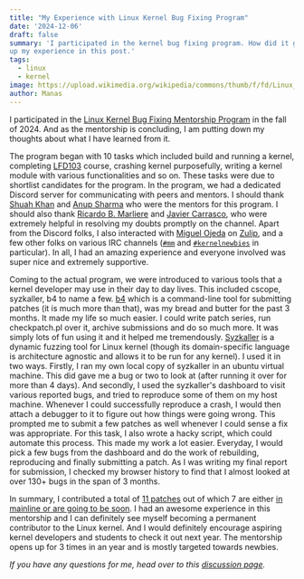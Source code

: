 ```yaml
---
title: "My Experience with Linux Kernel Bug Fixing Program"
date: '2024-12-06'
draft: false
summary: 'I participated in the kernel bug fixing program. How did it go? Read
up my experience in this post.'
tags:
  - linux
  - kernel
image: https://upload.wikimedia.org/wikipedia/commons/thumb/f/fd/Linux_Foundation_logo_2013.svg/800px-Linux_Foundation_logo_2013.svg.png
author: Manas
---
```


I participated in the [Linux Kernel Bug Fixing Mentorship Program][1] in the fall
of 2024. And as the mentorship is concluding, I am putting down my thoughts
about what I have learned from it.

The program began with 10 tasks which included build and running a kernel,
completing [LFD103][2] course, crashing kernel purposefully, writing a kernel
module with various functionalities and so on. These tasks were due to shortlist
candidates for the program. In the program, we had a dedicated Discord server
for communicating with peers and mentors. I should thank [Shuah Khan][10] and
[Anup Sharma][11] who were the mentors for this program. I should also thank 
[Ricardo B. Marliere][12] and [Javier Carrasco][13], who were extremely helpful
in resolving my doubts promptly on the channel. Apart from the Discord folks, I
also interacted with [Miguel Ojeda][14] on [Zulip][3], and a few other folks on
various IRC channels ([`#mm`][4] and [`#kernelnewbies`][5] in particular). In
all, I had an amazing experience and everyone involved was super nice and
extremely supportive.

Coming to the actual program, we were introduced to various tools that a kernel
developer may use in their day to day lives. This included cscope, syzkaller, b4
to name a few. [b4][6] which is a command-line tool for submitting patches (it is
much more than that), was my bread and butter for the past 3 months. It made my
life so much easier. I could write patch series, run checkpatch.pl over it,
archive submissions and do so much more. It was simply lots of fun using it and
it helped me tremendously. [Syzkaller][7] is a dynamic fuzzing tool for Linux
kernel (though its domain-specific language is architecture agnostic and allows
it to be run for any kernel). I used it in two ways. Firstly, I ran my own local
copy of syzkaller in an ubuntu virtual machine. This did gave me a bug or two to
look at (after running it over for more than 4 days). And secondly, I used the
syzkaller's dashboard to visit various reported bugs, and tried to reproduce
some of them on my host machine.  Whenever I could successfully reproduce a
crash, I would then attach a debugger to it to figure out how things were going
wrong. This prompted me to submit a few patches as well whenever I could sense a
fix was appropriate. For this task, I also wrote a hacky script, which could
automate this process. This made my work a lot easier. Everyday, I would pick a
few bugs from the dashboard and do the work of rebuilding, reproducing and
finally submitting a patch. As I was writing my final report for submission, I
checked my browser history to find that I almost looked at over 130+ bugs in the
span of 3 months.

In summary, I contributed a total of [11 patches][8] out of which 7 are either
[in mainline or are going to be soon][9]. I had an awesome experience in this
mentorship and I can definitely see myself becoming a permanent contributor to
the Linux kernel.  And I would definitely encourage aspiring kernel developers
and students to check it out next year. The mentorship opens up for 3 times in
an year and is mostly targeted towards newbies.

_If you have any questions for me, head over to this [discussion page][15]._

<!-- References -->

[1]: https://mentorship.lfx.linuxfoundation.org/project/a1fc17cf-d75e-4834-8eb0-7652a50b7ab1 "Linux Kernel Bug Fixing Program"
[2]: https://training.linuxfoundation.org/training/a-beginners-guide-to-linux-kernel-development-lfd103/ "LFD103"
[3]: https://rust-for-linux.zulipchat.com/ "Rust for Linux - Zulip"
[4]: https://linux-mm.org/ "Linux MM"
[5]: https://kernelnewbies.org/ "Kernelnewbies"

[6]: https://b4.docs.kernel.org/en/latest/ "B4 tool"
[7]: https://syzkaller.appspot.com/upstream "Syzkaller Dashboard"

[8]: https://lore.kernel.org/all/?q=manas18244@iiitd.ac.in "Submissions - Lore"
[9]: https://git.kernel.org/pub/scm/linux/kernel/git/torvalds/linux.git/log/?h=v6.13-rc1&qt=author&q=manas18244%40iiitd.ac.in "Upstream commits"

[10]: https://en.wikipedia.org/wiki/Shuah_Khan "Shuah Khan - Wikipedia"
[11]: https://github.com/TwilightTechie "Anup Sharma - Github"
[12]: https://github.com/rbmarliere "Ricardo B. Marliere - Github"
[13]: https://github.com/javiercarrascocruz/ "Javier Carrasco - Github"
[14]: https://github.com/ojeda "Miguel Ojeda - Github"
[15]: https://github.com/weirdsmiley/wssite-content/discussions/2 "Post discussion"

